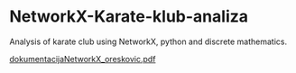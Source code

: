 # NetworkX-Karate-klub-analiza
Analysis of karate club using NetworkX, python and discrete mathematics.


[dokumentacijaNetworkX_oreskovic.pdf](https://github.com/vedran-o/NetworkX-Karate-klub-analiza/files/10875439/dokumentacijaNetworkX_oreskovic.pdf)
